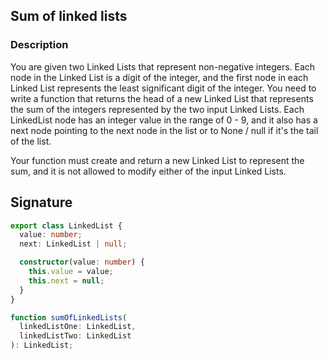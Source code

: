 ## Sum of linked lists

### Description

You are given two Linked Lists that represent non-negative integers. Each node in the Linked List is a digit of the integer, and the first node in each Linked List represents the least significant digit of the integer. You need to write a function that returns the head of a new Linked List that represents the sum of the integers represented by the two input Linked Lists. Each LinkedList node has an integer value in the range of 0 - 9, and it also has a next node pointing to the next node in the list or to None / null if it's the tail of the list.

Your function must create and return a new Linked List to represent the sum, and it is not allowed to modify either of the input Linked Lists.

## Signature

```typescript
export class LinkedList {
  value: number;
  next: LinkedList | null;

  constructor(value: number) {
    this.value = value;
    this.next = null;
  }
}

function sumOfLinkedLists(
  linkedListOne: LinkedList,
  linkedListTwo: LinkedList
): LinkedList;
```
